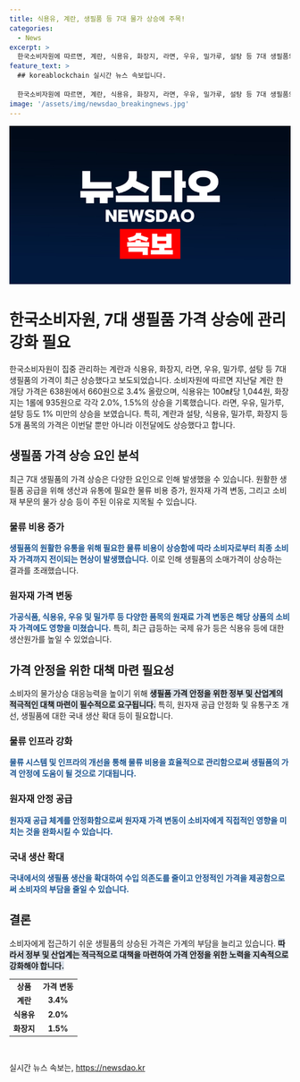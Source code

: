 ```yaml
---
title: 식용유, 계란, 생필품 등 7대 물가 상승에 주목!
categories:
  - News
excerpt: >
  한국소비자원에 따르면, 계란, 식용유, 화장지, 라면, 우유, 밀가루, 설탕 등 7대 생필품의 가격이 모두 상승했다. 계란 한 개의 가격은 638원에서 660원으로 3.4% 올랐으며, 식용유와 화장지도 상승세를 보였다. 이들 품목은 두 달 연속 가격이 상승한 것으로 나타났다.
feature_text: >
  ## koreablockchain 실시간 뉴스 속보입니다.

  한국소비자원에 따르면, 계란, 식용유, 화장지, 라면, 우유, 밀가루, 설탕 등 7대 생필품의 가격이 모두 상승했다. 계란 한 개의 가격은 638원에서 660원으로 3.4% 올랐으며, 식용유와 화장지도 상승세를 보였다. 이들 품목은 두 달 연속 가격이 상승한 것으로 나타났다.
image: '/assets/img/newsdao_breakingnews.jpg'
---
```


<p><img src="/assets/img/newsdao_breakingnews.jpg" alt="koreablockchain 속보" /></p>

<h1>한국소비자원, 7대 생필품 가격 상승에 관리 강화 필요</h1>

<p data-ke-size="size16">한국소비자원이 집중 관리하는 계란과 식용유, 화장지, 라면, 우유, 밀가루, 설탕 등 7대 생필품의 가격이 최근 상승했다고 보도되었습니다. 소비자원에 따르면 지난달 계란 한 개당 가격은 638원에서 660원으로 3.4% 올랐으며, 식용유는 100㎖당 1,044원, 화장지는 1롤에 935원으로 각각 2.0%, 1.5%의 상승을 기록했습니다. 라면, 우유, 밀가루, 설탕 등도 1% 미만의 상승을 보였습니다. 특히, 계란과 설탕, 식용유, 밀가루, 화장지 등 5개 품목의 가격은 이번달 뿐만 아니라 이전달에도 상승했다고 합니다.</p>

<h2 data-ke-size="size26">생필품 가격 상승 요인 분석</h2>

<p>최근 7대 생필품의 가격 상승은 다양한 요인으로 인해 발생했을 수 있습니다. 원활한 생필품 공급을 위해 생산과 유통에 필요한 물류 비용 증가, 원자재 가격 변동, 그리고 소비재 부문의 물가 상승 등이 주된 이유로 지목될 수 있습니다.</p>

<h3>물류 비용 증가</h3>

<p><b><span style="color: #1a5490;">생필품의 원활한 유통을 위해 필요한 물류 비용이 상승함에 따라 소비자로부터 최종 소비자 가격까지 전이되는 현상이 발생했습니다.</span></b> 이로 인해 생필품의 소매가격이 상승하는 결과를 초래했습니다.</p>

<h3>원자재 가격 변동</h3>

<p><b><span style="color: #1a5490;">가공식품, 식용유, 우유 및 밀가루 등 다양한 품목의 원재료 가격 변동은 해당 상품의 소비자 가격에도 영향을 미쳤습니다.</span></b> 특히, 최근 급등하는 국제 유가 등은 식용유 등에 대한 생산원가를 높일 수 있었습니다.</p>

<h2 data-ke-size="size26">가격 안정을 위한 대책 마련 필요성</h2>

<p>소비자의 물가상승 대응능력을 높이기 위해 <b><span style="background-color: #21538527;">생필품 가격 안정을 위한 정부 및 산업계의 적극적인 대책 마련이 필수적으로 요구됩니다.</span></b> 특히, 원자재 공급 안정화 및 유통구조 개선, 생필품에 대한 국내 생산 확대 등이 필요합니다.</p>

<h3>물류 인프라 강화</h3>

<p><b><span style="color: #1a5490;">물류 시스템 및 인프라의 개선을 통해 물류 비용을 효율적으로 관리함으로써 생필품의 가격 안정에 도움이 될 것으로 기대됩니다.</span></b></p>

<h3>원자재 안정 공급</h3>

<p><b><span style="color: #1a5490;">원자재 공급 체계를 안정화함으로써 원자재 가격 변동이 소비자에게 직접적인 영향을 미치는 것을 완화시킬 수 있습니다.</span></b></p>

<h3>국내 생산 확대</h3>

<p><b><span style="color: #1a5490;">국내에서의 생필품 생산을 확대하여 수입 의존도를 줄이고 안정적인 가격을 제공함으로써 소비자의 부담을 줄일 수 있습니다.</span></b></p>

<h2 data-ke-size="size26">결론</h2>

<p>소비자에게 접근하기 쉬운 생필품의 상승된 가격은 가계의 부담을 늘리고 있습니다. <b><span style="background-color: #21538527;">따라서 정부 및 산업계는 적극적으로 대책을 마련하여 가격 안정을 위한 노력을 지속적으로 강화해야 합니다.</span></b></p>

<table>
    <tbody>
        <tr>
            <td style="text-align: center; height: 17px;"><b>상품</b></td>
            <td style="text-align: center; height: 17px;"><b>가격 변동</b></td>
        </tr>
        <tr>
            <td style="text-align: center; height: 17px;"><b>계란</b></td>
            <td style="text-align: center; height: 17px;"><b>3.4%</b></td>
        </tr>
        <tr>
            <td style="text-align: center; height: 17px;"><b>식용유</b></td>
            <td style="text-align: center; height: 17px;"><b>2.0%</b></td>
        </tr>
        <tr>
            <td style="text-align: center; height: 17px;"><b>화장지</b></td>
            <td style="text-align: center; height: 17px;"><b>1.5%</b></td>
        </tr>
    </tbody>
</table>

<p data-ke-size="size16">&nbsp;</p>
실시간 뉴스 속보는, <a href="https://newsdao.kr" rel="dofollow">https://newsdao.kr</a>


